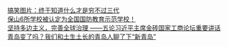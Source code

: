   
[搞笑图片：终于知道什么才是穷不过三代](http://www.dianyue.me/archives/991/y7ee2zyfhnl2d4h3/)  
[保山6所学校被认定为全国国防教育示范学校！](http://www.dianyue.me/archives/979/m8z2m3p4pdjnvvwb/)  
[坚持多边主义，完善全球治理 ——五论习近平主席金砖国家工商论坛重要讲话](http://www.dianyue.me/archives/236/kovj4aczq8di3t9m/)  
[青岛变了吗？我们和土生土长的青岛人聊了下“新青岛”](http://www.dianyue.me/archives/763/yp9qzcg8w7k3wpj7/)